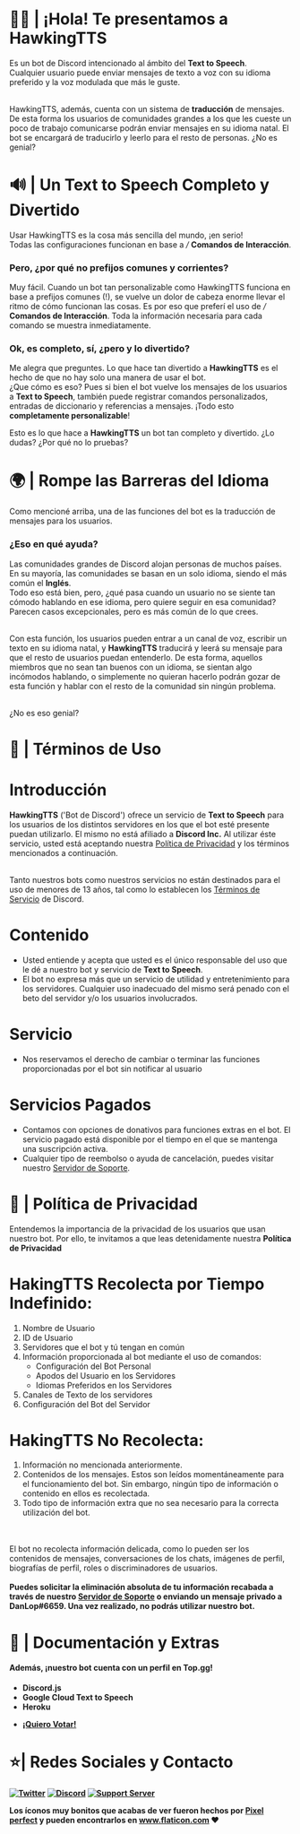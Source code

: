 # 👋🏻 | ¡Hola! Te presentamos a HawkingTTS
<p>
  Es un bot de Discord intencionado al ámbito del <b>Text to Speech</b>.<br>
  Cualquier usuario puede enviar mensajes de texto a voz con su idioma preferido y la voz modulada que más le guste.<br><br>

  HawkingTTS, además, cuenta con un sistema de <b>traducción</b> de mensajes.<br>
  De esta forma los usuarios de comunidades grandes a los que les cueste un poco de trabajo comunicarse podrán enviar mensajes en su idioma natal. El bot se encargará de traducirlo y leerlo para el resto de personas. ¿No es genial?
</p>

# 🔊 | Un Text to Speech Completo y Divertido
<p>
  Usar HawkingTTS es la cosa más sencilla del mundo, ¡en serio!<br>
  Todas las configuraciones funcionan en base a <em> / </em> <b>Comandos de Interacción</b>.
  <h3>Pero, ¿por qué no prefijos comunes y corrientes?</h3>
  Muy fácil. Cuando un bot tan personalizable como HawkingTTS funciona en base a prefijos comunes (!), se vuelve un dolor de cabeza enorme llevar el ritmo de cómo funcionan las cosas. Es por eso que preferí el uso de <em> / </em> <b>Comandos de Interacción</b>. Toda la información necesaria para cada comando se muestra inmediatamente.
  <h3>Ok, es completo, sí, ¿pero y lo divertido?</h3>
  Me alegra que preguntes. Lo que hace tan divertido a <b>HawkingTTS</b> es el hecho de que no hay solo una manera de usar el bot.<br>
  ¿Que cómo es eso? Pues si bien el bot vuelve los mensajes de los usuarios a <b>Text to Speech</b>, también puede registrar comandos personalizados, entradas de diccionario y referencias a mensajes. ¡Todo esto <b>completamente personalizable</b>!
  
  Esto es lo que hace a <b>HawkingTTS</b> un bot tan completo y divertido.
  ¿Lo dudas? ¿Por qué no lo pruebas?
</p>

# 🌍 | Rompe las Barreras del Idioma
<p>
  Como mencioné arriba, una de las funciones del bot es la traducción de mensajes para los usuarios.
  <h3>¿Eso en qué ayuda?</h3>
  Las comunidades grandes de Discord alojan personas de muchos países. En su mayoría, las comunidades se basan en un solo idioma, siendo el más común el <b>Inglés</b>.<br>
  Todo eso está bien, pero, ¿qué pasa cuando un usuario no se siente tan cómodo hablando en ese idioma, pero quiere seguir en esa comunidad? Parecen casos excepcionales, pero es más común de lo que crees.<br><br>
  
  Con esta función, los usuarios pueden entrar a un canal de voz, escribir un texto en su idioma natal, y <b>HawkingTTS</b> traducirá y leerá su mensaje para que el resto de usuarios puedan entenderlo. De esta forma, aquellos miembros que no sean tan buenos con un idioma, se sientan algo incómodos hablando, o simplemente no quieran hacerlo podrán gozar de esta función y hablar con el resto de la comunidad sin ningún problema.<br><br>
  
  ¿No es eso genial?
</p>

<!--🔎 | Ejemplos
<div>
  <h3>🔊 | Creación de un canal de voz</h3>
  <p>
    Los canales de voz son creados a partir de un comando de creación básico, en el que además puedes definir el límite de usuarios que tu canal debería tener y/o un nombre personalizado para el mismo.
  </p>
  <img src="https://i.imgur.com/TiD1aVA.gif" alt="Comando Create">
  <h3>👉🏼 | Panel de Interacción</h3>
  <p>
    Los anfitriones de los canales pueden utilizar los paneles de interacción para ahorrarse tiempo en escribir numerosos comandos. Con apretar un simple botón de estos paneles podrán llevar a cabo muchas acciones sin tener que escribir una sola palabra.
  </p>
  <img src="https://i.imgur.com/B7V3oBM.gif" alt="Panel de Interacción">
  <h3>🔧 | Configuración del Bot Intuitiva</h3>
  <p>
    La configuración del bot se muestra de manera muy detallada y ordenada. Olvídate de tener que adivinar qué estás configurando o a qué se refiere cada comando, dado que todo se muestra con una breve descripción de su funcionalidad. Tanto así que hasta mi madre pudo entenderlo, en serio.
  </p>
  <img src="https://i.imgur.com/eKsZd8y.gif" alt="Comando Config">
  <h3>✨ | Múltiples Paneles de Configuración</h3>
  <p>
    Muchos comandos (próximamente más) de administración cuentan con menús de selección e interacción, lo cual hace que la configuración del bot no solo sea más intuitiva, sino que también la hace más <b>fácil</b> y <b>rápida</b>. El objetivo de estos paneles es que te olvides de usar comandos extensos y liosos sin sacrificar la potencia del bot.
  </p>
  <img src="https://i.imgur.com/hX0tNiS.gif" alt="Paneles de Configuracion">
</div> -->

# 📜 | Términos de Uso
<div>
  <p>
  <h1>Introducción</h1>
  <b>HawkingTTS</b> ('Bot de Discord') ofrece un servicio de <b>Text to Speech</b> para los usuarios de los distintos servidores en los que el bot esté presente puedan utilizarlo. El mismo no está afiliado a <b>Discord Inc.</b> Al utilizar éste servicio, usted está aceptando nuestra <a href = ''>Política de Privacidad</a> y los términos mencionados a continuación.<br><br>
  
  Tanto nuestros bots como nuestros servicios no están destinados para el uso de menores de 13 años, tal como lo establecen los <a href = 'https://discord.com/terms'>Términos de Servicio</a> de Discord.
  <h1>Contenido</h1>
  <ul>
    <li>Usted entiende y acepta que usted es el único responsable del uso que le dé a nuestro bot y servicio de <b>Text to Speech</b>.</li>
    <li>El bot no expresa más que un servicio de utilidad y entretenimiento para los servidores. Cualquier uso inadecuado del mismo será penado con el beto del servidor y/o los usuarios involucrados.</li>
  </ul>
  <h1>Servicio</h1>
  <ul>
    <li>Nos reservamos el derecho de cambiar o terminar las funciones proporcionadas por el bot sin notificar al usuario</li>
  </ul>
  <h1>Servicios Pagados</h1>
  <ul>
    <li>Contamos con opciones de donativos para funciones extras en el bot. El servicio pagado está disponible por el tiempo en el que se mantenga una suscripción activa.</li>
    <li>Cualquier tipo de reembolso o ayuda de cancelación, puedes visitar nuestro <a href = ''>Servidor de Soporte</a>.</li>
  </ul>
  </p>
</div>

# 📃 | Política de Privacidad
<div>
  <p>
    Entendemos la importancia de la privacidad de los usuarios que usan nuestro bot. Por ello, te invitamos a que leas detenidamente nuestra <b>Política de Privacidad</b>
    <h1>HakingTTS Recolecta por Tiempo Indefinido:</h1>
    <ol>
      <li>Nombre de Usuario</li>
      <li>ID de Usuario</li>
      <li>Servidores que el bot y tú tengan en común</li>
      <li>
        Información proporcionada al bot mediante el uso de comandos:
        <ul>
          <li>Configuración del Bot Personal</li>
          <li>Apodos del Usuario en los Servidores</li>
          <li>Idiomas Preferidos en los Servidores</li>
        </ul>
      </li>
      <li>Canales de Texto de los servidores</li>
      <li>Configuración del Bot del Servidor</li>
    </ol>
    <h1>HakingTTS No Recolecta:</h1>
    <ol>
      <li>Información no mencionada anteriormente.</li>
      <li>Contenidos de los mensajes. Estos son leídos momentáneamente para el funcionamiento del bot. Sin embargo, ningún tipo de información o contenido en ellos es recolectada.</li>
      <li>Todo tipo de información extra que no sea necesario para la correcta utilización del bot.</li>
    </ol><br><br>
  El bot no recolecta información delicada, como lo pueden ser los contenidos de mensajes, conversaciones de los chats, imágenes de perfil, biografías de perfil, roles o discriminadores de usuarios.<br><br>
  <b>Puedes solicitar la eliminación absoluta de tu información recabada a través de nuestro <a href = 'https://discord.gg/RBG5mtQbJV'>Servidor de Soporte</a> o enviando un mensaje privado a DanLop#6659. Una vez realizado, no podrás utilizar nuestro bot.
  </p>
</div>

# 📖 | Documentación y Extras
<div>
  <h4>Además, ¡nuestro bot cuenta con un perfil en Top.gg!</h4>
  <p>
    <ul>
      <li>Discord.js</li>
      <li>Google Cloud Text to Speech</li>
      <li>Heroku</li>
    </ul>
  </p>
</div>

<!-- - [Documentación][4] -->
- [¡Quiero Votar!][5]

# ⭐| Redes Sociales y Contacto
[![Twitter](https://i.imgur.com/RcqzVdz.png)][1]
[![Discord](https://i.imgur.com/S791wZz.png)][2]
[![Support Server](https://i.imgur.com/xQURKei.png)][3]

[1]: https://twitter.com/danlop__
[2]: https://discordapp.com/users/681624717219725312
[3]: https://discord.gg/RBG5mtQbJV

<!--[4]: https://danlop618.github.io/EasyVC/-->
[5]: https://top.gg/bot/828540208743710741

<div>Los íconos muy bonitos que acabas de ver fueron hechos por <a href="https://www.flaticon.com/authors/pixel-perfect" title="Pixel perfect">Pixel perfect</a> y pueden encontrarlos en <a href="https://www.flaticon.com/" title="Flaticon">www.flaticon.com</a> ❤</div>
